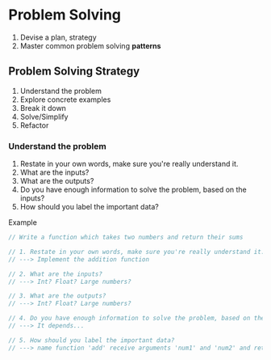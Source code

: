 # Problem Solving

1. Devise a plan, strategy
2. Master common problem solving **patterns**

## Problem Solving Strategy

1. Understand the problem
2. Explore concrete examples
3. Break it down
4. Solve/Simplify
5. Refactor

### Understand the problem

1. Restate in your own words, make sure you're really understand it.
2. What are the inputs?
3. What are the outputs?
4. Do you have enough information to solve the problem, based on the inputs?
5. How should you label the important data?

Example

```javascript
// Write a function which takes two numbers and return their sums

// 1. Restate in your own words, make sure you're really understand it.
// ---> Implement the addition function

// 2. What are the inputs?
// ---> Int? Float? Large numbers?

// 3. What are the outputs?
// ---> Int? Float? Large numbers?

// 4. Do you have enough information to solve the problem, based on the inputs?
// ---> It depends...

// 5. How should you label the important data?
// ---> name function 'add' receive arguments 'num1' and 'num2' and return 'resilt'
```
